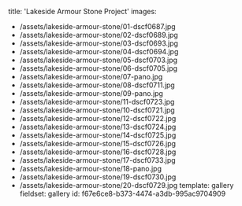 title: 'Lakeside Armour Stone Project'
images:
  - /assets/lakeside-armour-stone/01-dscf0687.jpg
  - /assets/lakeside-armour-stone/02-dscf0689.jpg
  - /assets/lakeside-armour-stone/03-dscf0693.jpg
  - /assets/lakeside-armour-stone/04-dscf0694.jpg
  - /assets/lakeside-armour-stone/05-dscf0703.jpg
  - /assets/lakeside-armour-stone/06-dscf0705.jpg
  - /assets/lakeside-armour-stone/07-pano.jpg
  - /assets/lakeside-armour-stone/08-dscf0711.jpg
  - /assets/lakeside-armour-stone/09-pano.jpg
  - /assets/lakeside-armour-stone/11-dscf0723.jpg
  - /assets/lakeside-armour-stone/10-dscf0721.jpg
  - /assets/lakeside-armour-stone/12-dscf0722.jpg
  - /assets/lakeside-armour-stone/13-dscf0724.jpg
  - /assets/lakeside-armour-stone/14-dscf0725.jpg
  - /assets/lakeside-armour-stone/15-dscf0726.jpg
  - /assets/lakeside-armour-stone/16-dscf0728.jpg
  - /assets/lakeside-armour-stone/17-dscf0733.jpg
  - /assets/lakeside-armour-stone/18-pano.jpg
  - /assets/lakeside-armour-stone/19-dscf0730.jpg
  - /assets/lakeside-armour-stone/20-dscf0729.jpg
template: gallery
fieldset: gallery
id: f67e6ce8-b373-4474-a3db-995ac9704909
